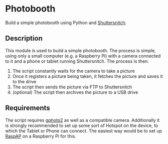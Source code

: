 # Photobooth

Build a simple photobooth using Python and [Shuttersnitch](https://www.shuttersnitch.com/).

## Description

This module is used to build a simple photobooth. The process is simple,
using only a small computer (e.g. a Raspberry Pi) with a camera connected
to it and a phone or tablet running Shuttersnitch. The process is then:

1. The script constantly waits for the camera to take a picture
2. Once it registers a picture being taken, it fetches the picture and saves 
it to the drive
3. The script then sends the picture via FTP to Shuttersnitch
4. (optional) The script then archives the picture to a USB drive

## Requirements

The script requires [gphoto2](http://gphoto.org/) as well as a compatible camera.
Additionally it is strongly recommended to set up some sort of Hotspot on the device,
to which the Tablet or Phone can connect. The easiest way would be to set up [RaspAP](https://raspap.com/)
on a Raspberry Pi for this.


